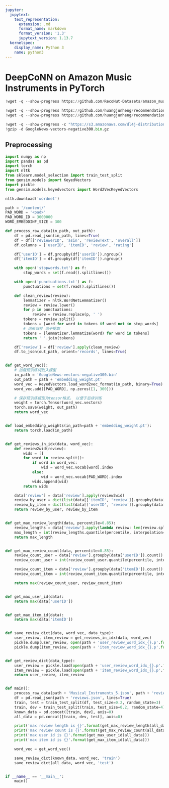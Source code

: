 ```yaml
---
jupyter:
  jupytext:
    text_representation:
      extension: .md
      format_name: markdown
      format_version: '1.3'
      jupytext_version: 1.13.7
  kernelspec:
    display_name: Python 3
    name: python3
---
```


<!-- #region id="2VZ8fr0qMt5t" -->
# DeepCoNN on Amazon Music Instruments in PyTorch
<!-- #endregion -->

```python colab={"base_uri": "https://localhost:8080/"} id="L60wRz3KLutF" executionInfo={"status": "ok", "timestamp": 1641537515379, "user_tz": -330, "elapsed": 1220, "user": {"displayName": "Sparsh Agarwal", "photoUrl": "https://lh3.googleusercontent.com/a/default-user=s64", "userId": "13037694610922482904"}} outputId="2e592bdd-5451-4999-9b69-86d8fefaeaad"
!wget -q --show-progress https://github.com/RecoHut-Datasets/amazon_music_instruments/raw/v1/Musical_Instruments_5.json
```

```python colab={"base_uri": "https://localhost:8080/"} id="pgm_ixhCRjdt" executionInfo={"status": "ok", "timestamp": 1641537766384, "user_tz": -330, "elapsed": 1239, "user": {"displayName": "Sparsh Agarwal", "photoUrl": "https://lh3.googleusercontent.com/a/default-user=s64", "userId": "13037694610922482904"}} outputId="219fb486-f23d-4f65-88ca-bc72002fb508"
!wget -q --show-progress https://github.com/huangjunheng/recommendation_model/raw/master/DeepCoNN/data/embedding_data/stopwords.txt
!wget -q --show-progress https://github.com/huangjunheng/recommendation_model/raw/master/DeepCoNN/data/embedding_data/punctuations.txt
```

```python colab={"base_uri": "https://localhost:8080/"} id="vcYWhWrlR0Na" executionInfo={"status": "ok", "timestamp": 1641537933311, "user_tz": -330, "elapsed": 95967, "user": {"displayName": "Sparsh Agarwal", "photoUrl": "https://lh3.googleusercontent.com/a/default-user=s64", "userId": "13037694610922482904"}} outputId="0ca55c5a-3290-4965-e73f-dfb1904343bf"
!wget -q --show-progress -c "https://s3.amazonaws.com/dl4j-distribution/GoogleNews-vectors-negative300.bin.gz"
!gzip -d GoogleNews-vectors-negative300.bin.gz
```

<!-- #region id="_tqBBPOQQySy" -->
## Preprocessing
<!-- #endregion -->

```python id="vt6fSpGqQ2La"
import numpy as np
import pandas as pd
import torch
import nltk
from sklearn.model_selection import train_test_split
from gensim.models import KeyedVectors
import pickle
from gensim.models.keyedvectors import Word2VecKeyedVectors
```

```python colab={"base_uri": "https://localhost:8080/"} id="2LL5FMAARKw6" executionInfo={"status": "ok", "timestamp": 1641538034166, "user_tz": -330, "elapsed": 1545, "user": {"displayName": "Sparsh Agarwal", "photoUrl": "https://lh3.googleusercontent.com/a/default-user=s64", "userId": "13037694610922482904"}} outputId="d2529bc2-b793-4cf7-b3cb-ad70bd0285a8"
nltk.download('wordnet')
```

```python id="fhuePKLCQ32f"
path = '/content/'
PAD_WORD = '<pad>'
PAD_WORD_ID = 3000000
WORD_EMBEDDINF_SIZE = 300
```

```python colab={"base_uri": "https://localhost:8080/"} id="vSPtZeoJQ6cz" outputId="3bb94082-1307-4326-a4c8-cbc483f6339e"
def process_raw_data(in_path, out_path):
    df = pd.read_json(in_path, lines=True)
    df = df[['reviewerID', 'asin', 'reviewText', 'overall']]
    df.columns = ['userID', 'itemID', 'review', 'rating']

    df['userID'] = df.groupby(df['userID']).ngroup()
    df['itemID'] = df.groupby(df['itemID']).ngroup()

    with open('stopwords.txt') as f:
        stop_words = set(f.read().splitlines())

    with open('punctuations.txt') as f:
        punctuations = set(f.read().splitlines())

    def clean_review(review):
        lemmatizer = nltk.WordNetLemmatizer()
        review = review.lower()
        for p in punctuations:
            review = review.replace(p, ' ')
        tokens = review.split()
        tokens = [word for word in tokens if word not in stop_words]
        # 词形归并 词干提取
        tokens = [lemmatizer.lemmatize(word) for word in tokens]
        return ' '.join(tokens)

    df['review'] = df['review'].apply(clean_review)
    df.to_json(out_path, orient='records', lines=True)


def get_word_vec():
    # 加载预训练词嵌入模型
    in_path = 'GoogleNews-vectors-negative300.bin'
    out_path = path + 'embedding_weight.pt'
    word_vec = KeyedVectors.load_word2vec_format(in_path, binary=True)
    word_vec.add([PAD_WORD], np.zeros([1, 300]))

    # 保存预训练模型为tensor格式， 以便于后续训练
    weight = torch.Tensor(word_vec.vectors)
    torch.save(weight, out_path)
    return word_vec


def load_embedding_weights(in_path=path + 'embedding_weight.pt'):
    return torch.load(in_path)


def get_reviews_in_idx(data, word_vec):
    def review2wid(review):
        wids = []
        for word in review.split():
            if word in word_vec:
                wid = word_vec.vocab[word].index
            else:
                wid = word_vec.vocab[PAD_WORD].index
            wids.append(wid)
        return wids

    data['review'] = data['review'].apply(review2wid)
    review_by_user = dict(list(data[['itemID', 'review']].groupby(data['userID'])))
    review_by_item = dict(list(data[['userID', 'review']].groupby(data['itemID'])))
    return review_by_user, review_by_item


def get_max_review_length(data, percentile=0.85):
    review_lengths = data['review'].apply(lambda review: len(review.split()))
    max_length = int(review_lengths.quantile(percentile, interpolation='lower'))
    return max_length


def get_max_review_count(data, percentile=0.85):
    review_count_user = data['review'].groupby(data['userID']).count()
    review_count_user = int(review_count_user.quantile(percentile, interpolation='lower'))

    review_count_item = data['review'].groupby(data['itemID']).count()
    review_count_item = int(review_count_item.quantile(percentile, interpolation='lower'))

    return max(review_count_user, review_count_item)


def get_max_user_id(data):
    return max(data['userID'])


def get_max_item_id(data):
    return max(data['itemID'])


def save_review_dict(data, word_vec, data_type):
    user_review, item_review = get_reviews_in_idx(data, word_vec)
    pickle.dump(user_review, open(path + 'user_review_word_idx_{}.p'.format(data_type), 'wb'))
    pickle.dump(item_review, open(path + 'item_review_word_idx_{}.p'.format(data_type), 'wb'))


def get_review_dict(data_type):
    user_review = pickle.load(open(path + 'user_review_word_idx_{}.p'.format(data_type), 'rb'))
    item_review = pickle.load(open(path + 'item_review_word_idx_{}.p'.format(data_type), 'rb'))
    return user_review, item_review


def main():
    process_raw_data(path + 'Musical_Instruments_5.json', path + 'reviews.json')
    df = pd.read_json(path + 'reviews.json', lines=True)
    train, test = train_test_split(df, test_size=0.2, random_state=3)
    train, dev = train_test_split(train, test_size=0.2, random_state=4)
    known_data = pd.concat([train, dev], axis=0)
    all_data = pd.concat([train, dev, test], axis=0)

    print('max review length is {}'.format(get_max_review_length(all_data)))
    print('max review count is {}'.format(get_max_review_count(all_data)))
    print('max user id is {}'.format(get_max_user_id(all_data)))
    print('max item id is {}'.format(get_max_item_id(all_data)))

    word_vec = get_word_vec()

    save_review_dict(known_data, word_vec, 'train')
    save_review_dict(all_data, word_vec, 'test')


if __name__ == '__main__':
    main()
```
